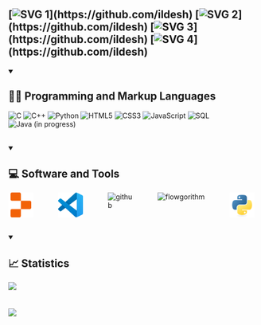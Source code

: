 [![SVG 1](https://readme-typing-svg.demolab.com?font=Fira+Code&weight=600&size=20&duration=2000&pause=350&color=2c87d1&width=435&height=100&lines=Ciao+a+tutti%2C+sono+Deniel!;Benvenuti+nel+mio+GitHub!)](https://github.com/ildesh)
[![SVG 2](https://readme-typing-svg.demolab.com?font=Fira+Code&weight=600&size=20&duration=2000&pause=350&color=ff5733&width=435&height=100&lines=Hello+everyone%2C+I%27m+Deniel!;Welcome+to+my+GitHub!)](https://github.com/ildesh)
[![SVG 3](https://readme-typing-svg.demolab.com?font=Fira+Code&weight=600&size=20&duration=2000&pause=350&color=28a745&width=435&height=100&lines=¡Hola+a+todos%2C+soy+Deniel!;¡Bienvenidos+a+mi+GitHub!)](https://github.com/ildesh)
[![SVG 4](https://readme-typing-svg.demolab.com?font=Fira+Code&weight=600&size=20&duration=2000&pause=350&color=ff00ff&width=435&height=100&lines=Bonjour+tous%2C+je+suis+Deniel!;Bienvenue+sur+mon+GitHub!)](https://github.com/ildesh)
---

<details open>
  <summary><h2>👨‍💻 Programming and Markup Languages</h2></summary>
  
  ![C](https://img.shields.io/badge/C-00599C?style=for-the-badge&logo=c&logoColor=white)
  ![C++](https://img.shields.io/badge/C++-00599C?style=for-the-badge&logo=cplusplus&logoColor=white)
  ![Python](https://img.shields.io/badge/Python-3776AB?style=for-the-badge&logo=python&logoColor=white)
  ![HTML5](https://img.shields.io/badge/HTML5-E34F26?style=for-the-badge&logo=html5&logoColor=white)
  ![CSS3](https://img.shields.io/badge/CSS3-1572B6?style=for-the-badge&logo=css3&logoColor=white)
  ![JavaScript](https://img.shields.io/badge/JavaScript-F7DF1E?style=for-the-badge&logo=javascript&logoColor=black)
  ![SQL](https://img.shields.io/badge/SQL-4479A1?style=for-the-badge&logo=postgresql&logoColor=white)
  ![Java (in progress)](https://img.shields.io/badge/Java-ED8B00?style=for-the-badge&logo=java&logoColor=white)
  
</details>

<br>

<details open>
<summary><h2>💻 Software and Tools</h2></summary>
<p align="left" style="display: flex; align-items: center;">
  <img src="https://raw.githubusercontent.com/devicons/devicon/master/icons/replit/replit-original.svg" alt="replit" width="50" height="50" style="margin-right: 50px;"/>
  <img src="https://raw.githubusercontent.com/devicons/devicon/master/icons/vscode/vscode-original.svg" alt="vscode" width="50" height="50" style="margin-right: 50px;"/>
  <img src="https://github.githubassets.com/images/modules/logos_page/GitHub-Mark.png" alt="github" width="50" height="50" style="margin-right: 50px;"/>
  <img src="https://upload.wikimedia.org/wikipedia/commons/d/de/Flowgorithm_Logo.svg" alt="flowgorithm" height="50" style="margin-right: 50px;"/>
  <img src="https://raw.githubusercontent.com/devicons/devicon/master/icons/python/python-original.svg" alt="IDLE (Python)" width="50" height="50"/>
</p>
</details>

<br>

<details open>
    <summary><h2>📈 Statistics</h2></summary>
    <p align="left">
        <img src="https://github-readme-stats.vercel.app/api?username=ildesh&count_private=true&theme=nord&hide_border=1">
        <br>
        <br>
        <br>
        <img src="https://github-readme-streak-stats.herokuapp.com?user=ildesh&theme=nord&hide_border=true&date_format=M%20j%5B%2C%20Y%5D">
    </p>
</details>
